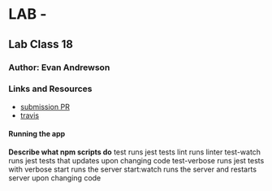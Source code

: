 # LAB - 

## Lab Class 18

### Author: Evan Andrewson

### Links and Resources
* [submission PR](https://github.com/evanandrewson-401-advanced-javascript/capitalizer/pull/1)
* [travis](https://travis-ci.com/evanandrewson-401-advanced-javascript/capitalizer)

#### Running the app

**Describe what npm scripts do**
test
    runs jest tests
lint
    runs linter
test-watch
    runs jest tests that updates upon changing code
test-verbose
    runs jest tests with verbose
start
    runs the server
start:watch
    runs the server and restarts server upon changing code